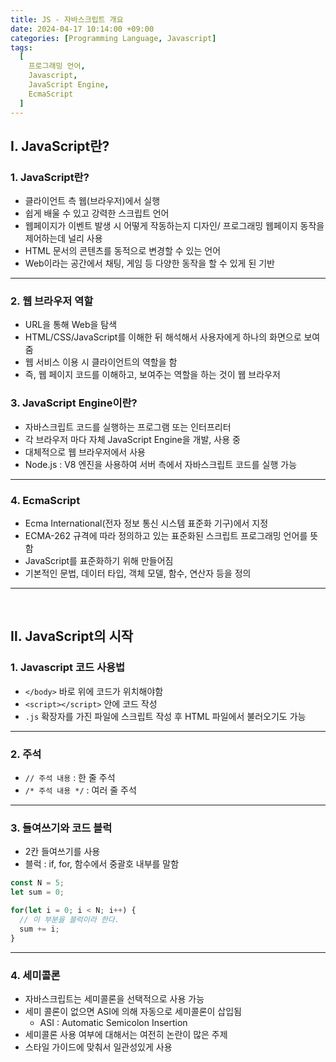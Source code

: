 ```yaml
---
title: JS - 자바스크립트 개요
date: 2024-04-17 10:14:00 +09:00
categories: [Programming Language, Javascript]
tags:
  [
    프로그래밍 언어,
    Javascript,
    JavaScript Engine,
    EcmaScript
  ]
---
```


## Ⅰ. JavaScript란?

### 1. JavaScript란?

- 클라이언트 측 웹(브라우저)에서 실행
- 쉽게 배울 수 있고 강력한 스크립트 언어
- 웹페이지가 이벤트 발생 시 어떻게 작동하는지 디자인/ 프로그래밍 웹페이지 동작을 제어하는데 널리 사용
- HTML 문서의 콘텐츠를 동적으로 변경할 수 있는 언어
- Web이라는 공간에서 채팅, 게임 등 다양한 동작을 할 수 있게 된 기반

---

### 2. 웹 브라우저 역할
- URL을 통해 Web을 탐색
- HTML/CSS/JavaScript를 이해한 뒤 해석해서 사용자에게 하나의 화면으로 보여줌
- 웹 서비스 이용 시 클라이언트의 역할을 함
- 즉, 웹 페이지 코드를 이해하고, 보여주는 역할을 하는 것이 웹 브라우저

### 3. JavaScript Engine이란?
- 자바스크립트 코드를 실행하는 프로그램 또는 인터프리터
- 각 브라우저 마다 자체 JavaScript Engine을 개발, 사용 중
- 대체적으로 웹 브라우저에서 사용
- Node.js : V8 엔진을 사용하여 서버 측에서 자바스크립트 코드를 실행 가능

---

### 4. EcmaScript
- Ecma International(전자 정보 통신 시스템 표준화 기구)에서 지정
- ECMA-262 규격에 따라 정의하고 있는 표준화된 스크립트 프로그래밍 언어를 뜻함
- JavaScript를 표준화하기 위해 만들어짐
- 기본적인 문법, 데이터 타입, 객체 모델, 함수, 연산자 등을 정의

---
<br>

## Ⅱ. JavaScript의 시작

### 1. Javascript 코드 사용법

- `</body>` 바로 위에 코드가 위치해야함
- `<script></script>` 안에 코드 작성
- `.js` 확장자를 가진 파일에 스크립트 작성 후 HTML 파일에서 불러오기도 가능

---

### 2. 주석
- `// 주석 내용` : 한 줄 주석
- `/* 주석 내용 */` : 여러 줄 주석

---

### 3. 들여쓰기와 코드 블럭
- 2칸 들여쓰기를 사용
- 블럭 : if, for, 함수에서 중괄호 내부를 말함
  
```javascript
const N = 5; 
let sum = 0;

for(let i = 0; i < N; i++) {
  // 이 부분을 블럭이라 한다.
  sum += i;
}
```

---

### 4. 세미콜론
- 자바스크립트는 세미콜론을 선택적으로 사용 가능
- 세미 콜론이 없으면 ASI에 의해 자동으로 세미콜론이 삽입됨
  - ASI : Automatic Semicolon Insertion
- 세미콜론 사용 여부에 대해서는 여전히 논란이 많은 주제
- 스타일 가이드에 맞춰서 일관성있게 사용